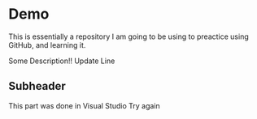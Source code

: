# Demo
This is essentially a repository I am going to be using to preactice using GitHub, and learning it.

Some Description!!
Update Line

## Subheader
This part was done in Visual Studio
Try again

